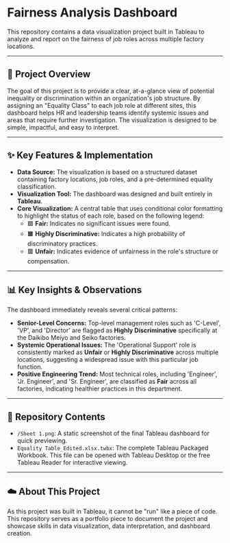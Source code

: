 # Fairness Analysis Dashboard

This repository contains a data visualization project built in Tableau to analyze and report on the fairness of job roles across multiple factory locations.

---

## 🚀 Project Overview

The goal of this project is to provide a clear, at-a-glance view of potential inequality or discrimination within an organization's job structure. By assigning an "Equality Class" to each job role at different sites, this dashboard helps HR and leadership teams identify systemic issues and areas that require further investigation. The visualization is designed to be simple, impactful, and easy to interpret.

---

## ✨ Key Features & Implementation

* **Data Source:** The visualization is based on a structured dataset containing factory locations, job roles, and a pre-determined equality classification.
* **Visualization Tool:** The dashboard was designed and built entirely in **Tableau**.
* **Core Visualization:** A central table that uses conditional color formatting to highlight the status of each role, based on the following legend:
    * 🟦 **Fair:** Indicates no significant issues were found.
    * 🟧 **Highly Discriminative:** Indicates a high probability of discriminatory practices.
    * 🟥 **Unfair:** Indicates evidence of unfairness in the role's structure or compensation.

---

## 📊 Key Insights & Observations

The dashboard immediately reveals several critical patterns:

* **Senior-Level Concerns:** Top-level management roles such as 'C-Level', 'VP', and 'Director' are flagged as **Highly Discriminative** specifically at the Daikibo Meiyo and Seiko factories.
* **Systemic Operational Issues:** The 'Operational Support' role is consistently marked as **Unfair** or **Highly Discriminative** across multiple locations, suggesting a widespread issue with this particular job function.
* **Positive Engineering Trend:** Most technical roles, including 'Engineer', 'Jr. Engineer', and 'Sr. Engineer', are classified as **Fair** across all factories, indicating healthier practices in this department.

---

## 📂 Repository Contents

* `/Sheet 1.png`: A static screenshot of the final Tableau dashboard for quick previewing.
* `Equality Table_Edited.xlsx.twbx`: The complete Tableau Packaged Workbook. This file can be opened with Tableau Desktop or the free Tableau Reader for interactive viewing.

---

## ☁️ About This Project

As this project was built in Tableau, it cannot be "run" like a piece of code. This repository serves as a portfolio piece to document the project and showcase skills in data visualization, data interpretation, and dashboard creation.
